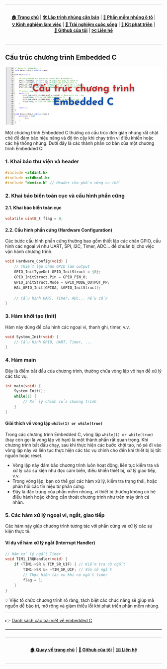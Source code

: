 <!-- Google Analytics -->
<script async src="https://www.googletagmanager.com/gtag/js?id=YOUR_GA_MEASUREMENT_ID"></script>
<script>
  window.dataLayer = window.dataLayer || [];
  function gtag(){dataLayer.push(arguments);}
  gtag('js', new Date());
  gtag('config', 'YOUR_GA_MEASUREMENT_ID');
</script>

<div style="border-top:1px solid #ccc; border-bottom:1px solid #ccc; border-radius:0px; padding:16px; margin:24px 0;">
  <p align="center">
    <a href="/"><strong>🏠 Trang chủ</strong></a> |
    <a href="/embedded/"><strong>🛠️ Lập trình nhúng căn bản</strong></a> |
    <a href="/automotive/"><strong>🚗 Phần mềm nhúng ô tô</strong></a> |
    <a href="/blog/"><strong>💡 Kinh nghiệm làm việc</strong></a> |
    <a href="/blog/"><strong>🌱 Trải nghiệm cuộc sống</strong></a> |
    <a href="/kits/"><strong>🔌 Kit phát triển</strong></a> |
    <a href="https://github.com/ai-ho"><strong>🔗 Github của tôi</strong></a> |
    <a href="mailto:thienaiho95@gmail.com"><strong>✉️ Liên hệ</strong></a>
  </p>
</div>

## Cấu trúc chương trình Embedded C

<p align="center">
  <img src="/embedded/program-structure/img/prog_struct.png" alt="Cấu trúc chương trình Embedded C" style="width: 100vw" />
</p>

Một chương trình Embedded C thường có cấu trúc đơn giản nhưng rất chặt chẽ để đảm bảo hiệu năng và độ tin cậy khi chạy trên vi điều khiển hoặc các hệ thống nhúng. Dưới đây là các thành phần cơ bản của một chương trình Embedded C:

### 1. Khai báo thư viện và header
```c
#include <stdint.h>
#include <stdbool.h>
#include "device.h" // Header cho phần cứng cụ thể
```

### 2. Khai báo biến toàn cục và cấu hình phần cứng
#### 2.1. Khai báo biến toàn cục
```c
volatile uint8_t flag = 0;
```
#### 2.2. Cấu hình phần cứng (Hardware Configuration)
Các bước cấu hình phần cứng thường bao gồm thiết lập các chân GPIO, cấu hình các ngoại vi như UART, SPI, I2C, Timer, ADC... để chuẩn bị cho việc vận hành chương trình.

```c
void Hardware_Config(void) {
    // Thiết lập chân GPIO làm output
    GPIO_InitTypeDef GPIO_InitStruct = {0};
    GPIO_InitStruct.Pin = GPIO_PIN_0;
    GPIO_InitStruct.Mode = GPIO_MODE_OUTPUT_PP;
    HAL_GPIO_Init(GPIOA, &GPIO_InitStruct);

    // Cấu hình UART, Timer, ADC... nếu cần
}
```

### 3. Hàm khởi tạo (Init)
Hàm này dùng để cấu hình các ngoại vi, thanh ghi, timer, v.v.
```c
void System_Init(void) {
    // Cấu hình GPIO, UART, Timer, ...
}
```

### 4. Hàm main
Đây là điểm bắt đầu của chương trình, thường chứa vòng lặp vô hạn để xử lý các tác vụ.
```c
int main(void) {
    System_Init();
    while(1) {
        // Xử lý chính của chương trình
    }
}
```
#### Giải thích về vòng lặp `while(1) or while(true)`
Trong các chương trình Embedded C, vòng lặp `while(1) or while(true)` (hay còn gọi là vòng lặp vô hạn) là một thành phần rất quan trọng. Khi chương trình bắt đầu chạy, sau khi thực hiện các bước khởi tạo, nó sẽ đi vào vòng lặp này và liên tục thực hiện các tác vụ chính cho đến khi thiết bị bị tắt nguồn hoặc reset.

- Vòng lặp này đảm bảo chương trình luôn hoạt động, liên tục kiểm tra và xử lý các sự kiện như đọc cảm biến, điều khiển thiết bị, xử lý giao tiếp, v.v.
- Trong vòng lặp, bạn có thể gọi các hàm xử lý, kiểm tra trạng thái, hoặc phản hồi các tín hiệu từ phần cứng.
- Đây là đặc trưng của phần mềm nhúng, vì thiết bị thường không có hệ điều hành hoặc không cần thoát chương trình như trên máy tính cá nhân.

### 5. Các hàm xử lý ngoại vi, ngắt, giao tiếp
Các hàm này giúp chương trình tương tác với phần cứng và xử lý các sự kiện thực tế.
#### Ví dụ về hàm xử lý ngắt (Interrupt Handler)
```c
// Hàm xử lý ngắt Timer
void TIM1_IRQHandler(void) {
    if (TIM1->SR & TIM_SR_UIF) { // Kiểm tra cờ ngắt
        TIM1->SR &= ~TIM_SR_UIF; // Xóa cờ ngắt
        // Thực hiện tác vụ khi có ngắt timer
        flag = 1;
    }
}
```

💡 Việc tổ chức chương trình rõ ràng, tách biệt các chức năng sẽ giúp mã nguồn dễ bảo trì, mở rộng và giảm thiểu lỗi khi phát triển phần mềm nhúng.

---

👉 [Danh sách các bài viết về embedded C](/embedded/posts/)

---

<div style="border-top:1px solid #ccc; border-bottom:1px solid #ccc; border-radius:0px; padding:16px; margin:24px 0;">
  <p align="center">
    <a href="/"><strong>🏠 Quay về trang chủ</strong></a> |
    <a href="https://github.com/ai-ho"><strong>🔗 Github của tôi</strong></a> |
    <a href="mailto:thienaiho95@gmail.com"><strong>✉️ Liên hệ</strong></a>
  </p>
</div>